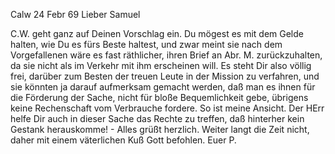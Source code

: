  Calw 24 Febr 69
Lieber Samuel

C.W. geht ganz auf Deinen Vorschlag ein. Du mögest es mit dem Gelde halten, wie Du es fürs Beste haltest, und zwar meint sie nach dem Vorgefallenen wäre es fast räthlicher, ihren Brief an Abr. M. zurückzuhalten, da sie nicht als im Verkehr mit ihm erscheinen will. Es steht Dir also völlig frei, darüber zum Besten der treuen Leute in der Mission zu verfahren, und sie könnten ja darauf aufmerksam gemacht werden, daß man es ihnen für die Förderung der Sache, nicht für bloße Bequemlichkeit gebe, übrigens keine Rechenschaft vom Verbrauche fordere. So ist meine Ansicht. Der HErr helfe Dir auch in dieser Sache das Rechte zu treffen, daß hinterher kein Gestank herauskomme! - Alles grüßt herzlich. Weiter langt die Zeit nicht, daher mit einem väterlichen Kuß Gott befohlen.
 Euer P.
